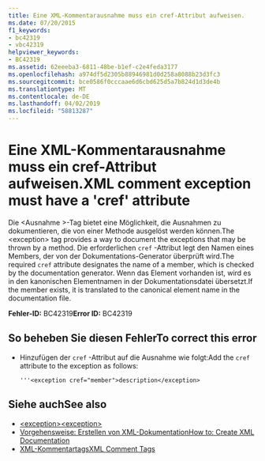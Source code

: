 ```yaml
---
title: Eine XML-Kommentarausnahme muss ein cref-Attribut aufweisen.
ms.date: 07/20/2015
f1_keywords:
- bc42319
- vbc42319
helpviewer_keywords:
- BC42319
ms.assetid: 62eeeba3-6811-48be-b1ef-c2e4feda3177
ms.openlocfilehash: a974df5d2305b88946981d0d258a8088b23d3fc3
ms.sourcegitcommit: bce0586f0cccaae6d6cbd625d5a7b824d1d3de4b
ms.translationtype: MT
ms.contentlocale: de-DE
ms.lasthandoff: 04/02/2019
ms.locfileid: "58813287"
---
```

# <a name="xml-comment-exception-must-have-a-cref-attribute"></a><span data-ttu-id="f00a8-102">Eine XML-Kommentarausnahme muss ein cref-Attribut aufweisen.</span><span class="sxs-lookup"><span data-stu-id="f00a8-102">XML comment exception must have a 'cref' attribute</span></span>
<span data-ttu-id="f00a8-103">Die \<Ausnahme >-Tag bietet eine Möglichkeit, die Ausnahmen zu dokumentieren, die von einer Methode ausgelöst werden können.</span><span class="sxs-lookup"><span data-stu-id="f00a8-103">The \<exception> tag provides a way to document the exceptions that may be thrown by a method.</span></span> <span data-ttu-id="f00a8-104">Die erforderlichen `cref` -Attribut legt den Namen eines Members, der von der Dokumentations-Generator überprüft wird.</span><span class="sxs-lookup"><span data-stu-id="f00a8-104">The required `cref` attribute designates the name of a member, which is checked by the documentation generator.</span></span> <span data-ttu-id="f00a8-105">Wenn das Element vorhanden ist, wird es in den kanonischen Elementnamen in der Dokumentationsdatei übersetzt.</span><span class="sxs-lookup"><span data-stu-id="f00a8-105">If the member exists, it is translated to the canonical element name in the documentation file.</span></span>  
  
 <span data-ttu-id="f00a8-106">**Fehler-ID:** BC42319</span><span class="sxs-lookup"><span data-stu-id="f00a8-106">**Error ID:** BC42319</span></span>  
  
## <a name="to-correct-this-error"></a><span data-ttu-id="f00a8-107">So beheben Sie diesen Fehler</span><span class="sxs-lookup"><span data-stu-id="f00a8-107">To correct this error</span></span>  
  
-   <span data-ttu-id="f00a8-108">Hinzufügen der `cref` -Attribut auf die Ausnahme wie folgt:</span><span class="sxs-lookup"><span data-stu-id="f00a8-108">Add the `cref` attribute to the exception as follows:</span></span>  
  
    ```  
    '''<exception cref="member">description</exception>  
    ```  
  
## <a name="see-also"></a><span data-ttu-id="f00a8-109">Siehe auch</span><span class="sxs-lookup"><span data-stu-id="f00a8-109">See also</span></span>

- [<span data-ttu-id="f00a8-110">\<exception></span><span class="sxs-lookup"><span data-stu-id="f00a8-110">\<exception></span></span>](../../../visual-basic/language-reference/xmldoc/exception.md)
- [<span data-ttu-id="f00a8-111">Vorgehensweise: Erstellen von XML-Dokumentation</span><span class="sxs-lookup"><span data-stu-id="f00a8-111">How to: Create XML Documentation</span></span>](../../../visual-basic/programming-guide/program-structure/how-to-create-xml-documentation.md)
- [<span data-ttu-id="f00a8-112">XML-Kommentartags</span><span class="sxs-lookup"><span data-stu-id="f00a8-112">XML Comment Tags</span></span>](../../../visual-basic/language-reference/xmldoc/index.md)
